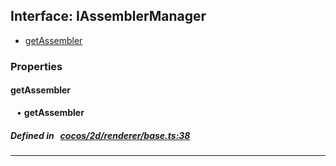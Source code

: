 ## Interface: IAssemblerManager

- [getAssembler](#getAssembler)

### Properties

#### getAssembler

<div style="margin-left: 10px;">


• **getAssembler**

</div>


##### Defined in &nbsp;   [cocos/2d/renderer/base.ts:38](https://github.com/cocos-creator/engine/blob/c7bf6b8a9/cocos/2d/renderer/base.ts#L38)&nbsp;

___
